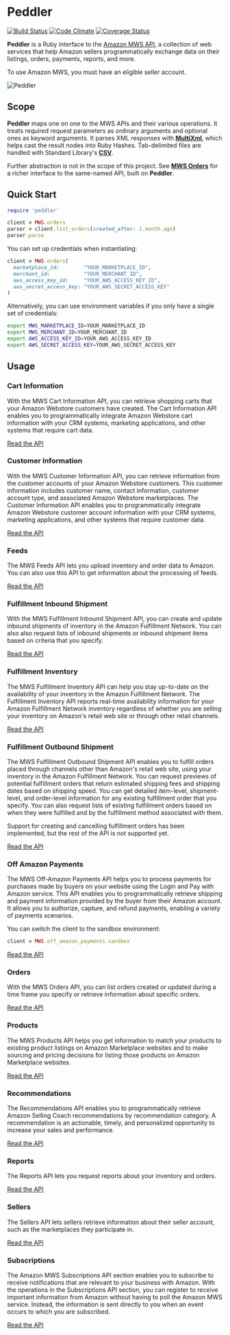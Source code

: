 
# Peddler

[![Build Status](https://travis-ci.org/hakanensari/peddler.svg)](https://travis-ci.org/hakanensari/peddler)
[![Code Climate](http://img.shields.io/codeclimate/github/hakanensari/peddler.svg)](https://codeclimate.com/github/hakanensari/peddler)
[![Coverage Status](http://img.shields.io/coveralls/hakanensari/peddler/master.svg)](https://coveralls.io/r/hakanensari/peddler)

**Peddler** is a Ruby interface to the [Amazon MWS API](https://developer.amazonservices.com/), a collection of web services that help Amazon sellers programmatically exchange data on their listings, orders, payments, reports, and more.

To use Amazon MWS, you must have an eligible seller account.

![Peddler](http://f.cl.ly/items/231z2m0r1Q2o2q1n0w1N/peddler.jpg)

## Scope

**Peddler** maps one on one to the MWS APIs and their various operations. It treats required request parameters as ordinary arguments and optional ones as keyword arguments. It parses XML responses with [**MultiXml**](https://github.com/sferik/multi_xml), which helps cast the result nodes into Ruby Hashes. Tab-delimited files are handled with Standard Library's [**CSV**](https://github.com/ruby/ruby/blob/trunk/lib/csv.rb).

Further abstraction is not in the scope of this project. See [**MWS Orders**](https://github.com/hakanensari/mws-orders) for a richer interface to the same-named API, built on **Peddler**.

## Quick Start

```ruby
require 'peddler'

client = MWS.orders
parser = client.list_orders(created_after: 1.month.ago)
parser.parse
```

You can set up credentials when instantiating:

```ruby
client = MWS.orders(
  marketplace_id:        "YOUR_MARKETPLACE_ID",
  merchant_id:           "YOUR_MERCHANT_ID",
  aws_access_key_id:     "YOUR_AWS_ACCESS_KEY_ID",
  aws_secret_access_key: "YOUR_AWS_SECRET_ACCESS_KEY"
)
```

Alternatively, you can use environment variables if you only have a single set of credentials:

```sh
export MWS_MARKETPLACE_ID=YOUR_MARKETPLACE_ID
export MWS_MERCHANT_ID=YOUR_MERCHANT_ID
export AWS_ACCESS_KEY_ID=YOUR_AWS_ACCESS_KEY_ID
export AWS_SECRET_ACCESS_KEY=YOUR_AWS_SECRET_ACCESS_KEY
```

## Usage

### Cart Information

With the MWS Cart Information API, you can retrieve shopping carts that your Amazon Webstore customers have created. The Cart Information API enables you to programmatically integrate Amazon Webstore cart information with your CRM systems, marketing applications, and other systems that require cart data.

[Read the API](http://rubydoc.info/github/hakanensari/peddler/MWS/CartInformation/Client)

### Customer Information

With the MWS Customer Information API, you can retrieve information from the customer accounts of your Amazon Webstore customers. This customer information includes customer name, contact information, customer account type, and associated Amazon Webstore marketplaces. The Customer Information API enables you to programmatically integrate Amazon Webstore customer account information with your CRM systems, marketing applications, and other systems that require customer data.

[Read the API](http://rubydoc.info/github/hakanensari/peddler/MWS/CustomerInformation/Client)

### Feeds

The MWS Feeds API lets you upload inventory and order data to Amazon. You can also use this API to get information about the processing of feeds.

[Read the API](http://rubydoc.info/github/hakanensari/peddler/MWS/Feeds/Client)

### Fulfillment Inbound Shipment

With the MWS Fulfillment Inbound Shipment API, you can create and update inbound shipments of inventory in the Amazon Fulfillment Network. You can also also request lists of inbound shipments or inbound shipment items based on criteria that you specify.

[Read the API](http://rubydoc.info/github/hakanensari/peddler/MWS/FulfillmentInboundShipment/Client)

### Fulfillment Inventory

The MWS Fulfillment Inventory API can help you stay up-to-date on the availability of your inventory in the Amazon Fulfillment Network. The Fulfillment Inventory API reports real-time availability information for your Amazon Fulfillment Network inventory regardless of whether you are selling your inventory on Amazon's retail web site or through other retail channels.

[Read the API](http://rubydoc.info/github/hakanensari/peddler/MWS/FulfillmentInventory/Client)

### Fulfillment Outbound Shipment

The MWS Fulfillment Outbound Shipment API enables you to fulfill orders placed through channels other than Amazon's retail web site, using your inventory in the Amazon Fulfillment Network. You can request previews of potential fulfillment orders that return estimated shipping fees and shipping dates based on shipping speed. You can get detailed item-level, shipment-level, and order-level information for any existing fulfillment order that you specify. You can also request lists of existing fulfillment orders based on when they were fulfilled and by the fulfillment method associated with them.

Support for creating and cancelling fulfillment orders has been implemented, but the rest of the API is not supported yet.

[Read the API](http://rubydoc.info/github/hakanensari/peddler/MWS/FulfillmentOutboundShipment/Client)

### Off Amazon Payments

The MWS Off-Amazon Payments API helps you to process payments for purchases made by buyers on your website using the Login and Pay with Amazon service. This API enables you to programmatically retrieve shipping and payment information provided by the buyer from their Amazon account. It allows you to authorize, capture, and refund payments, enabling a variety of payments scenarios.

You can switch the client to the sandbox environment:

```ruby
client = MWS.off_amazon_payments.sandbox
```

[Read the API](http://rubydoc.info/github/hakanensari/peddler/MWS/OffAmazonPayments/Client)

### Orders

With the MWS Orders API, you can list orders created or updated during a time frame you specify or retrieve information about specific orders.

[Read the API](http://rubydoc.info/github/hakanensari/peddler/MWS/Orders/Client)

### Products

The MWS Products API helps you get information to match your products to existing product listings on Amazon Marketplace websites and to make sourcing and pricing decisions for listing those products on Amazon Marketplace websites.

[Read the API](http://rubydoc.info/github/hakanensari/peddler/MWS/Products/Client)

### Recommendations

The Recommendations API enables you to programmatically retrieve Amazon Selling Coach recommendations by recommendation category. A recommendation is an actionable, timely, and personalized opportunity to increase your sales and performance.

[Read the API](http://rubydoc.info/github/hakanensari/peddler/MWS/Recommendations/Client)

### Reports

The Reports API lets you request reports about your inventory and orders.

[Read the API](http://rubydoc.info/github/hakanensari/peddler/MWS/Reports/Client)

### Sellers

The Sellers API lets sellers retrieve information about their seller account, such as the marketplaces they participate in.

[Read the API](http://rubydoc.info/github/hakanensari/peddler/MWS/Sellers/Client)

### Subscriptions

The Amazon MWS Subscriptions API section enables you to subscribe to receive notifications that are relevant to your business with Amazon. With the operations in the Subscriptions API section, you can register to receive important information from Amazon without having to poll the Amazon MWS service. Instead, the information is sent directly to you when an event occurs to which you are subscribed.

[Read the API](http://rubydoc.info/github/hakanensari/peddler/MWS/Subscriptions/Client)
